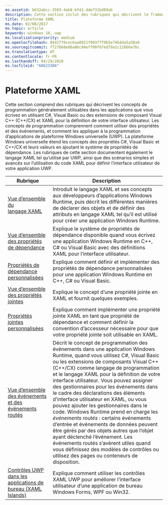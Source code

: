 ```yaml
---
ms.assetid: b632a6cc-3503-4ab8-bfd1-dde731bd89ab
description: Cette section inclut des rubriques qui décrivent le framework XAML des applications UWP.
title: Plateforme XAML
ms.date: 02/08/2017
ms.topic: article
keywords: windows 10, uwp
ms.localizationpriority: medium
ms.openlocfilehash: 84427f0cec6aa0921f903fff9b5e74b4da5a58a9
ms.sourcegitcommit: f727b68e86a86c94eff00f67ed79a1c12666e7bc
ms.translationtype: HT
ms.contentlocale: fr-FR
ms.lasthandoff: 04/29/2020
ms.locfileid: "68623386"
---
```

# <a name="xaml-platform"></a>Plateforme XAML

Cette section comprend des rubriques qui décrivent les concepts de programmation généralement utilisables dans les applications que vous écrivez en utilisant C#, Visual Basic ou des extensions de composant Visual C++ (C++/CX) et XAML pour la définition de votre interface utilisateur. Les concepts de programmation comprennent comment utiliser des propriétés et des événements, et comment les appliquer à la programmation d’applications de plateforme Windows universelle (UWP). La plateforme Windows universelle étend les concepts des propriétés C#, Visual Basic et C++/CX et leurs valeurs en ajoutant le système de propriétés de dépendance. Les rubriques de cette section documentent également le langage XAML tel qu’utilisé par UWP, ainsi que des scénarios simples et avancés sur l’utilisation du code XAML pour définir l’interface utilisateur de votre application UWP.

| Rubrique | Description |
|-------|-------------|
| [Vue d’ensemble du langage XAML](xaml-overview.md) | Introduit le langage XAML et ses concepts aux développeurs d’applications Windows Runtime, puis décrit les différentes manières de déclarer des objets et de définir des attributs en langage XAML tel qu’il est utilisé pour créer une application Windows Runtime. |
| [Vue d’ensemble des propriétés de dépendance](dependency-properties-overview.md) | Explique le système de propriétés de dépendance disponible quand vous écrivez une application Windows Runtime en C++, C# ou Visual Basic avec des définitions XAML pour l’interface utilisateur. |
| [Propriétés de dépendance personnalisées](custom-dependency-properties.md) | Explique comment définir et implémenter des propriétés de dépendance personnalisées pour une application Windows Runtime en C++, C# ou Visual Basic. |
| [Vue d’ensemble des propriétés jointes](attached-properties-overview.md) | Explique le concept d’une propriété jointe en XAML et fournit quelques exemples. |
| [Propriétés jointes personnalisées](custom-attached-properties.md) | Explique comment implémenter une propriété jointe XAML en tant que propriété de dépendance et comment définir la convention d’accesseur nécessaire pour que votre propriété jointe soit utilisable en XAML. |
| [Vue d’ensemble des événements et des événements routés](events-and-routed-events-overview.md) | Décrit le concept de programmation des événements dans une application Windows Runtime, quand vous utilisez C#, Visual Basic ou les extensions de composants Visual C++ (C++/CX) comme langage de programmation et le langage XAML pour la définition de votre interface utilisateur. Vous pouvez assigner des gestionnaires pour les événements dans le cadre des déclarations des éléments d’interface utilisateur en XAML, ou vous pouvez ajouter les gestionnaires dans le code. Windows Runtime prend en charge les *événements routés* : certains événements d’entrée et événements de données peuvent être gérés par des objets autres que l’objet ayant déclenché l’événement. Les événements routés s’avèrent utiles quand vous définissez des modèles de contrôles ou utilisez des pages ou conteneurs de disposition. |
|[Contrôles UWP dans les applications de bureau (XAML Islands)](/windows/apps/desktop/modernize/xaml-islands)| Explique comment utiliser les contrôles XAML UWP pour améliorer l’interface utilisateur d’une application de bureau Windows Forms, WPF ou Win32.|
